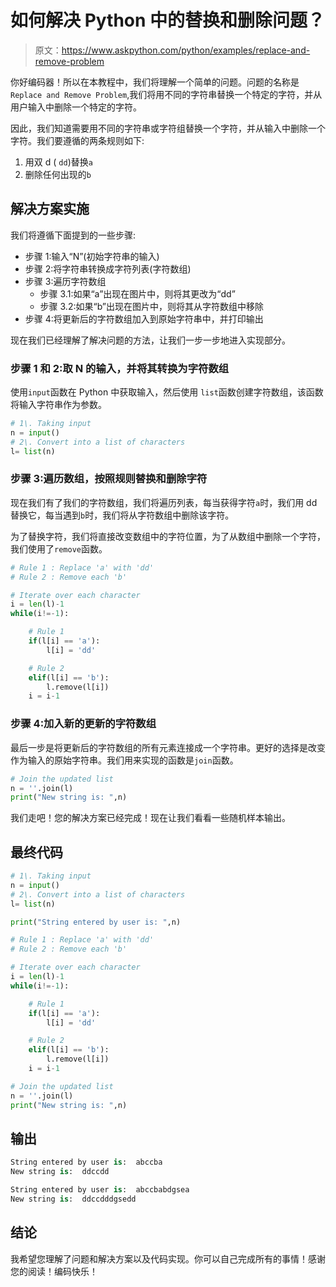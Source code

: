 # 如何解决 Python 中的替换和删除问题？

> 原文：<https://www.askpython.com/python/examples/replace-and-remove-problem>

你好编码器！所以在本教程中，我们将理解一个简单的问题。问题的名称是`Replace and Remove Problem`,我们将用不同的字符串替换一个特定的字符，并从用户输入中删除一个特定的字符。

因此，我们知道需要用不同的字符串或字符组替换一个字符，并从输入中删除一个字符。我们要遵循的两条规则如下:

1.  用双 d ( `dd`)替换`a`
2.  删除任何出现的`b`

## 解决方案实施

我们将遵循下面提到的一些步骤:

*   步骤 1:输入“N”(初始字符串的输入)
*   步骤 2:将字符串转换成字符列表(字符数组)
*   步骤 3:遍历字符数组
    *   步骤 3.1:如果“a”出现在图片中，则将其更改为“dd”
    *   步骤 3.2:如果“b”出现在图片中，则将其从字符数组中移除
*   步骤 4:将更新后的字符数组加入到原始字符串中，并打印输出

现在我们已经理解了解决问题的方法，让我们一步一步地进入实现部分。

### 步骤 1 和 2:取 N 的输入，并将其转换为字符数组

使用`input`函数在 Python 中获取输入，然后使用 `list`函数创建字符数组，该函数将输入字符串作为参数。

```py
# 1\. Taking input
n = input()
# 2\. Convert into a list of characters
l= list(n)

```

### 步骤 3:遍历数组，按照规则替换和删除字符

现在我们有了我们的字符数组，我们将遍历列表，每当获得字符`a`时，我们用 dd 替换它，每当遇到`b`时，我们将从字符数组中删除该字符。

为了替换字符，我们将直接改变数组中的字符位置，为了从数组中删除一个字符，我们使用了`remove`函数。

```py
# Rule 1 : Replace 'a' with 'dd'
# Rule 2 : Remove each 'b'

# Iterate over each character
i = len(l)-1
while(i!=-1):

    # Rule 1
    if(l[i] == 'a'):
        l[i] = 'dd'

    # Rule 2
    elif(l[i] == 'b'):
        l.remove(l[i])
    i = i-1

```

### 步骤 4:加入新的更新的字符数组

最后一步是将更新后的字符数组的所有元素连接成一个字符串。更好的选择是改变作为输入的原始字符串。我们用来实现的函数是`join`函数。

```py
# Join the updated list
n = ''.join(l)
print("New string is: ",n)

```

我们走吧！您的解决方案已经完成！现在让我们看看一些随机样本输出。

## 最终代码

```py
# 1\. Taking input
n = input()
# 2\. Convert into a list of characters
l= list(n)

print("String entered by user is: ",n)

# Rule 1 : Replace 'a' with 'dd'
# Rule 2 : Remove each 'b'

# Iterate over each character
i = len(l)-1
while(i!=-1):

    # Rule 1
    if(l[i] == 'a'):
        l[i] = 'dd'

    # Rule 2
    elif(l[i] == 'b'):
        l.remove(l[i])
    i = i-1

# Join the updated list
n = ''.join(l)
print("New string is: ",n)

```

## 输出

```py
String entered by user is:  abccba
New string is:  ddccdd

```

```py
String entered by user is:  abccbabdgsea
New string is:  ddccdddgsedd

```

## 结论

我希望您理解了问题和解决方案以及代码实现。你可以自己完成所有的事情！感谢您的阅读！编码快乐！